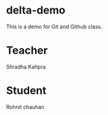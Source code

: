 # delta-demo
This is a demo for Git and Github class.

# Teacher
Shradha Kahpra
# Student
Rohnit chauhan

